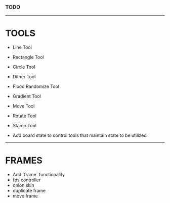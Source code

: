 ### TODO
---
# TOOLS

* Line Tool
* Rectangle Tool
* Circle Tool
* Dither Tool
* Flood Randomize Tool
* Gradient Tool
* Move Tool
* Rotate Tool
* Stamp Tool

* Add board state to control tools that maintain state to be utilized
---
# FRAMES

* Add ´frame´ functionality
* fps controller
* onion skin
* duplicate frame
* move frame
